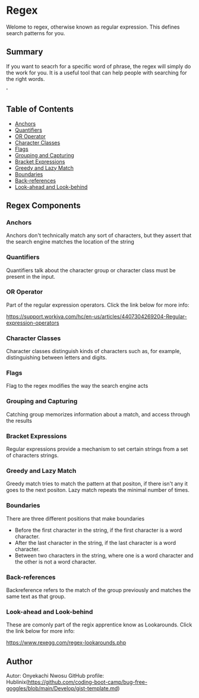 # Regex

Welome to regex, otherwise known as regular expression. This defines search patterns for you.

## Summary

If you want to seacrh for a specific word of phrase, the regex will simply do the work for you. It is a useful tool that can help people with searching for the right words.
<script src="https://gist.github.com/Hublinix/3e87720bbf036dd4f2a63499204313cd"></script>'


## Table of Contents

- [Anchors](#anchors)
- [Quantifiers](#quantifiers)
- [OR Operator](#or-operator)
- [Character Classes](#character-classes)
- [Flags](#flags)
- [Grouping and Capturing](#grouping-and-capturing)
- [Bracket Expressions](#bracket-expressions)
- [Greedy and Lazy Match](#greedy-and-lazy-match)
- [Boundaries](#boundaries)
- [Back-references](#back-references)
- [Look-ahead and Look-behind](#look-ahead-and-look-behind)

## Regex Components

### Anchors
 Anchors don't technically match any sort of characters, but they assert that the search engine matches the location of the string
### Quantifiers
 Quantifiers talk about the character group or character class must be present in the input.
### OR Operator
 Part of the regular expression operators. Click the link below for more info:

https://support.workiva.com/hc/en-us/articles/4407304269204-Regular-expression-operators
### Character Classes
 Character classes distinguish kinds of characters such as, for example, distinguishing between letters and digits.
### Flags
 Flag to the regex modifies the way the search engine acts
### Grouping and Capturing
 Catching group memorizes information about a match, and access through the results
### Bracket Expressions
 Regular expressions provide a mechanism  to set certain strings from a set of characters strings.
### Greedy and Lazy Match
 Greedy match tries to match the pattern at that positon, if there isn't any it goes to the next positon. Lazy match repeats the minimal number of times.
### Boundaries
 There are three different positions that make boundaries
 - Before the first character in the string, if the first character is a word character.
 - After the last character in the string, if the last character is a word character.
 - Between two characters in the string, where one is a word character and the other is not a word character.

### Back-references
 Backreference refers to the match of the group previously and matches the same text as that group.
### Look-ahead and Look-behind
 These are comonly part of the regix apprentice know as Lookarounds. Click the link below for more info:

 https://www.rexegg.com/regex-lookarounds.php
## Author

Autor: Onyekachi Nwosu
GitHub profile: Hublinix(https://github.com/coding-boot-camp/bug-free-goggles/blob/main/Develop/gist-template.md)
